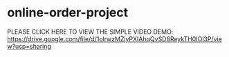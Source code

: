 # online-order-project
PLEASE CLICK HERE TO VIEW THE SIMPLE VIDEO DEMO:
https://drive.google.com/file/d/1olrwzMZjyPXIAhqQvSD8ReykTH0IOl3P/view?usp=sharing
